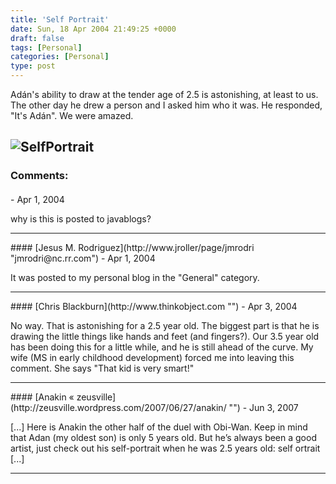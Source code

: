 ```yaml
---
title: 'Self Portrait'
date: Sun, 18 Apr 2004 21:49:25 +0000
draft: false
tags: [Personal]
categories: [Personal]
type: post
---
```


Adán's ability to draw at the tender age of 2.5 is astonishing, at least to us. The other day he drew a person and I asked him who it was. He responded, "It's Adán". We were amazed.

![SelfPortrait](/img/2004/04/selfportrait.png "SelfPortrait")
---
### Comments:
####
[]( "") - <time datetime="2004-04-19 01:36:42">Apr 1, 2004</time>

why is this is posted to javablogs?
<hr />
####
[Jesus M. Rodriguez](http://www.jroller/page/jmrodri "jmrodri@nc.rr.com") - <time datetime="2004-04-19 21:32:54">Apr 1, 2004</time>

It was posted to my personal blog in the "General" category.
<hr />
####
[Chris Blackburn](http://www.thinkobject.com "") - <time datetime="2004-04-21 23:36:41">Apr 3, 2004</time>

No way. That is astonishing for a 2.5 year old. The biggest part is that he is drawing the little things like hands and feet (and fingers?). Our 3.5 year old has been doing this for a little while, and he is still ahead of the curve. My wife (MS in early childhood development) forced me into leaving this comment. She says "That kid is very smart!"
<hr />
####
[Anakin &laquo; zeusville](http://zeusville.wordpress.com/2007/06/27/anakin/ "") - <time datetime="2007-06-27 21:59:33">Jun 3, 2007</time>

\[...\] Here is Anakin the other half of the duel with Obi-Wan. Keep in mind that Adan (my oldest son) is only 5 years old. But he’s always been a good artist, just check out his self-portrait when he was 2.5 years old: self ortrait \[...\]
<hr />
